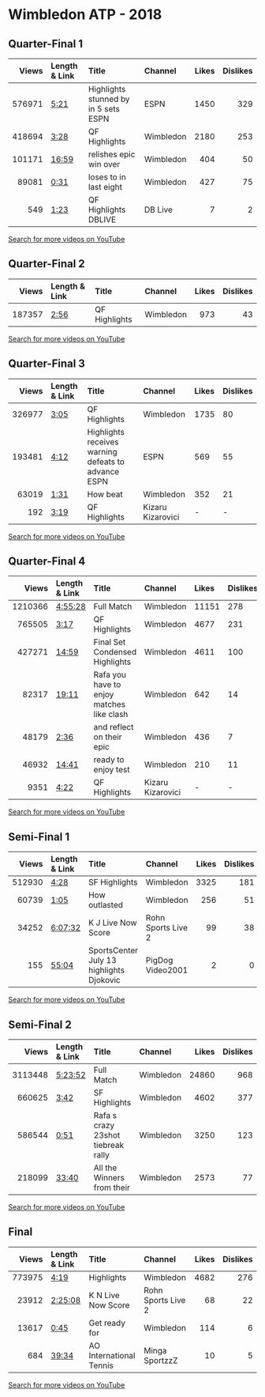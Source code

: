 
# Wimbledon ATP - 2018

## Quarter-Final 1
|   Views | Length & Link                                        | Title                                   | Channel   |   Likes |   Dislikes |
|--------:|:-----------------------------------------------------|:----------------------------------------|:----------|--------:|-----------:|
|  576971 | [5:21](https://www.youtube.com/watch?v=nnoRDEY-Q84)  | Highlights  stunned by  in 5 sets  ESPN | ESPN      |    1450 |        329 |
|  418694 | [3:28](https://www.youtube.com/watch?v=-fcQWtfFdTY)  | QF Highlights                           | Wimbledon |    2180 |        253 |
|  101171 | [16:59](https://www.youtube.com/watch?v=gxdOk6F2n3M) | relishes epic win over                  | Wimbledon |     404 |         50 |
|   89081 | [0:31](https://www.youtube.com/watch?v=btx-4IpRgVw)  | loses to   in last eight                | Wimbledon |     427 |         75 |
|     549 | [1:23](https://www.youtube.com/watch?v=9IXaxoCHRl8)  | QF Highlights     DBLIVE                | DB Live   |       7 |          2 |

[Search for more videos on YouTube](https://www.youtube.com/results?search_query=%22wimbledon%22+%22Anderson%22+%22Federer%22+%222018%22+%22highlights%22)     

## Quarter-Final 2
|   Views | Length & Link                                       | Title         | Channel   |   Likes |   Dislikes |
|--------:|:----------------------------------------------------|:--------------|:----------|--------:|-----------:|
|  187357 | [2:56](https://www.youtube.com/watch?v=06sS3i7fuCI) | QF Highlights | Wimbledon |     973 |         43 |

[Search for more videos on YouTube](https://www.youtube.com/results?search_query=%22wimbledon%22+%22Isner%22+%22Raonic%22+%222018%22+%22highlights%22)     

## Quarter-Final 3
|   Views | Length & Link                                       | Title                                                  | Channel           | Likes   | Dislikes   |
|--------:|:----------------------------------------------------|:-------------------------------------------------------|:------------------|:--------|:-----------|
|  326977 | [3:05](https://www.youtube.com/watch?v=ANAsKalOiRU) | QF Highlights                                          | Wimbledon         | 1735    | 80         |
|  193481 | [4:12](https://www.youtube.com/watch?v=wXE2aDiFmjI) | Highlights  receives warning defeats  to advance  ESPN | ESPN              | 569     | 55         |
|   63019 | [1:31](https://www.youtube.com/watch?v=uTRB5LT8DdU) | How   beat                                             | Wimbledon         | 352     | 21         |
|     192 | [3:19](https://www.youtube.com/watch?v=_ciwTDhMQ4k) | QF Highlights                                          | Kizaru Kizarovici | -       | -          |

[Search for more videos on YouTube](https://www.youtube.com/results?search_query=%22wimbledon%22+%22Djokovic%22+%22Nishikori%22+%222018%22+%22highlights%22)     

## Quarter-Final 4
|   Views | Length & Link                                          | Title                                         | Channel           | Likes   | Dislikes   |
|--------:|:-------------------------------------------------------|:----------------------------------------------|:------------------|:--------|:-----------|
| 1210366 | [4:55:28](https://www.youtube.com/watch?v=S5LVbZUgM48) | Full Match                                    | Wimbledon         | 11151   | 278        |
|  765505 | [3:17](https://www.youtube.com/watch?v=D4GgpAwS654)    | QF Highlights                                 | Wimbledon         | 4677    | 231        |
|  427271 | [14:59](https://www.youtube.com/watch?v=ed--oS6iENk)   | Final Set Condensed Highlights                | Wimbledon         | 4611    | 100        |
|   82317 | [19:11](https://www.youtube.com/watch?v=BR3qxwaDsUw)   | Rafa   you have to enjoy matches like   clash | Wimbledon         | 642     | 14         |
|   48179 | [2:36](https://www.youtube.com/watch?v=Vww0lK-qlnY)    | and   reflect on their epic                   | Wimbledon         | 436     | 7          |
|   46932 | [14:41](https://www.youtube.com/watch?v=zowg_Y5YhM0)   | ready to enjoy  test                          | Wimbledon         | 210     | 11         |
|    9351 | [4:22](https://www.youtube.com/watch?v=wK_D2jiGfWc)    | QF Highlights                                 | Kizaru Kizarovici | -       | -          |

[Search for more videos on YouTube](https://www.youtube.com/results?search_query=%22wimbledon%22+%22Nadal%22+%22Potro%22+%222018%22+%22highlights%22)     

## Semi-Final 1
|   Views | Length & Link                                          | Title                                           | Channel            |   Likes |   Dislikes |
|--------:|:-------------------------------------------------------|:------------------------------------------------|:-------------------|--------:|-----------:|
|  512930 | [4:28](https://www.youtube.com/watch?v=SnkqDzYusSY)    | SF Highlights                                   | Wimbledon          |    3325 |        181 |
|   60739 | [1:05](https://www.youtube.com/watch?v=6CK6KS9f_c8)    | How   outlasted                                 | Wimbledon          |     256 |         51 |
|   34252 | [6:07:32](https://www.youtube.com/watch?v=H5VTvOq4c_o) | K J Live Now    Score                           | Rohn Sports Live 2 |      99 |         38 |
|     155 | [55:04](https://www.youtube.com/watch?v=1bDP4gsvvDY)   | SportsCenter  July 13       highlights Djokovic | PigDog Video2001   |       2 |          0 |

[Search for more videos on YouTube](https://www.youtube.com/results?search_query=%22wimbledon%22+%22Anderson%22+%22Isner%22+%222018%22+%22highlights%22)     

## Semi-Final 2
|   Views | Length & Link                                          | Title                                 | Channel   |   Likes |   Dislikes |
|--------:|:-------------------------------------------------------|:--------------------------------------|:----------|--------:|-----------:|
| 3113448 | [5:23:52](https://www.youtube.com/watch?v=V96sSCV03ng) | Full Match                            | Wimbledon |   24860 |        968 |
|  660625 | [3:42](https://www.youtube.com/watch?v=SSrHvF9hnV0)    | SF Highlights                         | Wimbledon |    4602 |        377 |
|  586544 | [0:51](https://www.youtube.com/watch?v=PpAvOkFhLqQ)    | Rafa    s crazy 23shot tiebreak rally | Wimbledon |    3250 |        123 |
|  218099 | [33:40](https://www.youtube.com/watch?v=dYf7ZCX3qfI)   | All the Winners from their            | Wimbledon |    2573 |         77 |

[Search for more videos on YouTube](https://www.youtube.com/results?search_query=%22wimbledon%22+%22Djokovic%22+%22Nadal%22+%222018%22+%22highlights%22)     

## Final
|   Views | Length & Link                                          | Title                   | Channel            |   Likes |   Dislikes |
|--------:|:-------------------------------------------------------|:------------------------|:-------------------|--------:|-----------:|
|  773975 | [4:19](https://www.youtube.com/watch?v=6Rnp8AtYIow)    | Highlights              | Wimbledon          |    4682 |        276 |
|   23912 | [2:25:08](https://www.youtube.com/watch?v=MhoXiTmBKhA) | K N Live Now     Score  | Rohn Sports Live 2 |      68 |         22 |
|   13617 | [0:45](https://www.youtube.com/watch?v=9cMuRoGLfK8)    | Get ready for           | Wimbledon          |     114 |          6 |
|     684 | [39:34](https://www.youtube.com/watch?v=pNfOlHWrRM0)   | AO International Tennis | Minga SportzzZ     |      10 |          5 |

[Search for more videos on YouTube](https://www.youtube.com/results?search_query=%22wimbledon%22+%22Djokovic%22+%22Anderson%22+%222018%22+%22highlights%22)     
